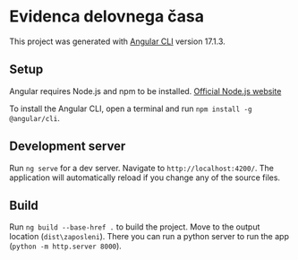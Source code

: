 # Evidenca delovnega časa

This project was generated with [Angular CLI](https://github.com/angular/angular-cli) version 17.1.3.

## Setup

Angular requires Node.js and npm to be installed. [Official Node.js website](https://nodejs.org/en)

To install the Angular CLI, open a terminal and run `npm install -g @angular/cli`.

## Development server

Run `ng serve` for a dev server. Navigate to `http://localhost:4200/`. The application will automatically reload if you change any of the source files.

## Build

Run `ng build --base-href .` to build the project. Move to the output location (`dist\zaposleni`).
There you can run a python server to run the app (`python -m http.server 8000`).


